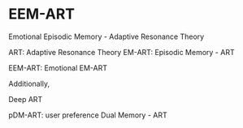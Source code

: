 # EEM-ART
Emotional Episodic Memory - Adaptive Resonance Theory

ART: Adaptive Resonance Theory
  EM-ART: Episodic Memory - ART

EEM-ART: Emotional EM-ART


Additionally,

Deep ART

pDM-ART: user preference Dual Memory - ART
